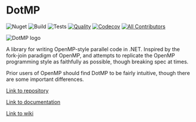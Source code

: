 # DotMP

![Nuget](https://img.shields.io/nuget/v/DotMP.svg?style=flat-square)
![Build](https://github.com/computablee/DotMP/actions/workflows/compile.yml/badge.svg)
![Tests](https://github.com/computablee/DotMP/actions/workflows/integration.yml/badge.svg)
[![Quality](https://github.com/computablee/DotMP/actions/workflows/lint.yml/badge.svg)](https://github.com/marketplace/actions/super-linter)
[![Codecov](https://codecov.io/gh/computablee/DotMP/graph/badge.svg?token=MHAKXKRV1K)](https://codecov.io/gh/computablee/DotMP)
[![All Contributors](https://img.shields.io/github/all-contributors/computablee/DotMP?color=ee8449&style=flat-square)](#contributors)

![DotMP logo](https://raw.githubusercontent.com/computablee/DotMP/main/dotmp_logo.png)

A library for writing OpenMP-style parallel code in .NET.
Inspired by the fork-join paradigm of OpenMP, and attempts to replicate the OpenMP programming style as faithfully as possible, though breaking spec at times.

Prior users of OpenMP should find DotMP to be fairly intuitive, though there are some important differences.

[Link to repository](https://github.com/computablee/DotMP/tree/main)

[Link to documentation](https://computablee.github.io/DotMP/)

[Link to wiki](https://github.com/computablee/DotMP/wiki)

